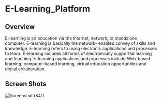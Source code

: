 # E-Learning_Platform

## Overview
E-learning is an education via the Internet, network, or standalone computer. E-learning is basically the network- enabled convey of skills and knowledge. E-learning refers to using electronic applications and processes to learn. E-learning includes all forms of electronically supported learning and teaching. E-learning applications and processes include Web-based learning, computer-based learning, virtual education opportunities and digital collaboration.


## Screen Shots

![Screenshot (841)](https://user-images.githubusercontent.com/68117385/128470683-110304c4-2af1-4f65-ad6a-c0110982ad93.png)

